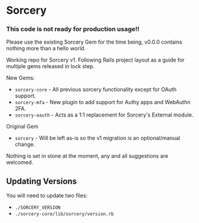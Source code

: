 # Sorcery

### **This code is not ready for production usage!!**

Please use the existing Sorcery Gem for the time being, v0.0.0 contains nothing
more than a hello world.

Working repo for Sorcery v1. Following Rails project layout as a guide for
multiple gems released in lock step.

New Gems:

* `sorcery-core` - All previous sorcery functionality except for OAuth support.
* `sorcery-mfa` - New plugin to add support for Authy apps and WebAuthn 2FA.
* `sorcery-oauth` - Acts as a 1:1 replacement for Sorcery's External module.

Original Gem

* `sorcery` - Will be left as-is so the v1 migration is an optional/manual change.

Nothing is set in stone at the moment, any and all suggestions are welcomed.

## Updating Versions

You will need to update two files:

* `./SORCERY_VERSION`
* `./sorcery-core/lib/sorcery/version.rb`
